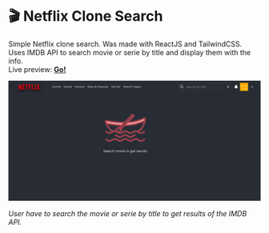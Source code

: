 <h1> 🎬 Netflix Clone Search </h1>

Simple Netflix clone search. Was made with ReactJS and TailwindCSS. <br />
Uses IMDB API to search movie or serie by title and display them with the info. <br />
Live preview: <a href="https://zesty-blancmange-afa966.netlify.app/" target="_blank"><b>Go!</b></a> <br/>

<img src="./src/img/NetflixChallenge.jpg"/>

<i>User have to search the movie or serie by title to get results of the IMDB API. </i>

